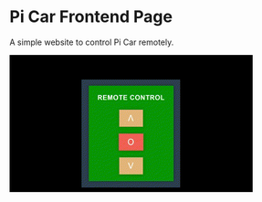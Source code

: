 # Pi Car Frontend Page

A simple website to control Pi Car remotely.

<img src="Pi Car Frontend Demo.gif">